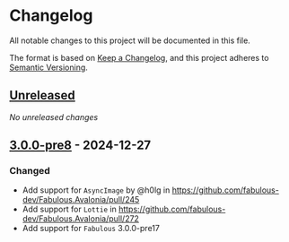 # Changelog

All notable changes to this project will be documented in this file.

The format is based on [Keep a Changelog](https://keepachangelog.com/en/1.0.0/),
and this project adheres to [Semantic Versioning](https://semver.org/spec/v2.0.0.html).

## [Unreleased]
_No unreleased changes_

## [3.0.0-pre8] - 2024-12-27
### Changed
- Add support for `AsyncImage` by @h0lg in https://github.com/fabulous-dev/Fabulous.Avalonia/pull/245
- Add support for `Lottie` in https://github.com/fabulous-dev/Fabulous.Avalonia/pull/272
- Add support for `Fabulous` 3.0.0-pre17

[unreleased]: https://github.com/fabulous-dev/Fabulous.Avalonia.Labs/compare/3.0.0-pre8...HEAD
[3.0.0-pre8]: https://github.com/fabulous-dev/Fabulous.Avalonia.Labs/releases/tag/3.0.0-pre8

